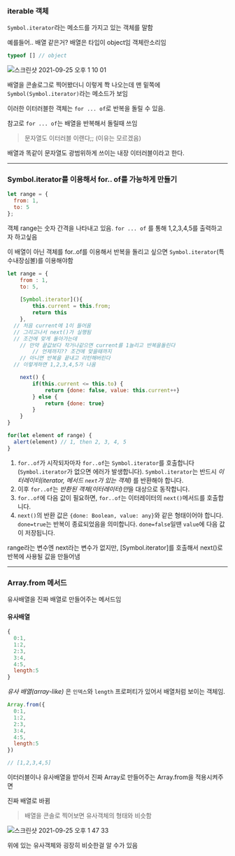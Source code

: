 

### iterable 객체

`Symbol.iterator`라는 메소드를 가지고 있는 객체를 말함

예를들어.. 배열 같은거? 배열은 타입이 object임 객체란소리임

```jsx
typeof [] // object
```



![스크린샷 2021-09-25 오후 1 10 01](https://user-images.githubusercontent.com/81910935/134758958-fda73816-4603-438f-ac88-169f6384e7fc.png)


배열을 콘솔로그로 찍어봤더니 이렇게 쫙 나오는데 맨 밑쪽에 `Symbol(Symbol.iterator)`라는 메소드가 보임

이러한 이터러블한 객체는 `for ... of`로 반복을 돌릴 수 있음.

참고로 `for ... of`는 배열을 반복해서 돌릴때 쓰임



> 문자열도 이터러블 이랜다;; (이유는 모르겠음)

배열과 똑같이 문자열도 광범위하게 쓰이는 내장 이터러블이라고 한다.

---

### Symbol.iterator를 이용해서 for.. of를 가능하게 만들기



```jsx
let range = {
  from: 1,
  to: 5
};
```

객체 range는 숫자 간격을 나타내고 있음. `for ... of` 를 통해 1,2,3,4,5를 출력하고자 하고싶음

이 배열이 아닌 객체를 for..of를 이용해서 반복을 돌리고 싶으면 `Symbol.iterator`(특수내장심볼)를 이용해야함



```jsx
let range = {
    from : 1,
    to: 5,
    
    [Symbol.iterator](){
        this.current = this.from;
        return this
    },
  // 처음 current에 1이 들어옴
  // 그리고나서 next()가 실행됨
  // 조건에 맞게 돌아가는데
  	// 만약 끝값보다 작거나같으면 current를 1늘리고 반복을돌린다
  		// 언제까지?? 조건에 맞을때까지
 	// 아니면 반복을 끝내고 리턴해버린다
  // 이렇게하면 1,2,3,4,5가 나옴

    next() {
        if(this.current <= this.to) {
            return {done: false, value: this.current++}
        } else {
            return {done: true}
        }
    }
}
```

```jsx
for(let element of range) {
  alert(element) // 1, then 2, 3, 4, 5
}
```



1. `for..of`가 시작되자마자 `for..of`는 `Symbol.iterator`를 호출합니다(`Symbol.iterator`가 없으면 에러가 발생합니다). `Symbol.iterator`는 반드시 *이터레이터(iterator, 메서드 `next`가 있는 객체)* 를 반환해야 합니다.
2. 이후 `for..of`는 *반환된 객체(이터레이터)만*을 대상으로 동작합니다.
3. `for..of`에 다음 값이 필요하면, `for..of`는 이터레이터의 `next()`메서드를 호출합니다.
4. `next()`의 반환 값은 `{done: Boolean, value: any}`와 같은 형태이어야 합니다. `done=true`는 반복이 종료되었음을 의미합니다. `done=false`일땐 `value`에 다음 값이 저장됩니다.



range라는 변수엔 next라는 변수가 없지만, [Symbol.iterator]를 호출해서 next()로 반복에 사용될 값을 만들어냄

-----

### Array.from 메서드

유사배열을 진짜 배열로 만들어주는 메서드임

#### 유사배열

```jsx
{
  0:1,
  1:2,
  2:3,
  3:4,
  4:5,
  length:5
}
```

*유사 배열(array-like)* 은 `인덱스`와 `length` 프로퍼티가 있어서 배열처럼 보이는 객체임.



```jsx
Array.from({
  0:1,
  1:2,
  2:3,
  3:4,
  4:5,
  length:5
})

// [1,2,3,4,5]
```

이터러블이나 유사배열을 받아서 진짜 Array로 만들어주는 Array.from을 적용시켜주면

진짜 배열로 바뀜



> 배열을 콘솔로 찍어보면 유사객체의 형태와 비슷함



![스크린샷 2021-09-25 오후 1 47 33](https://user-images.githubusercontent.com/81910935/134758965-d52423eb-9d2f-48c4-9166-cfb808f17a5b.png)


위에 있는 유사객체와 굉장히 비슷한걸 알 수가 있음

